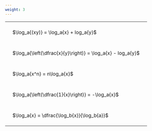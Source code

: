 ```yaml
---
weight: 3
---
```


<style type="text/css">
#T_75185 th.col_heading {
  text-align: left;
  font-size: 1em;
}
#T_75185 td {
  text-align: left;
  font-size: 1em;
  padding: 1.5em;
}
</style>
<table id="T_75185">
  <thead>
  </thead>
  <tbody>
    <tr>
      <td id="T_75185_row0_col0" class="data row0 col0" >$\log_a{(xy)} = \log_a{x} + log_a{y}$</td>
    </tr>
    <tr>
      <td id="T_75185_row1_col0" class="data row1 col0" >$\log_a{\left(\dfrac{x}{y}\right)} = \log_a{x} - log_a{y}$</td>
    </tr>
    <tr>
      <td id="T_75185_row2_col0" class="data row2 col0" >$\log_a{x^n} = n\log_a{x}$</td>
    </tr>
    <tr>
      <td id="T_75185_row3_col0" class="data row3 col0" >$\log_a{\left(\dfrac{1}{x}\right)} = -\log_a{x}$</td>
    </tr>
    <tr>
      <td id="T_75185_row4_col0" class="data row4 col0" >$\log_a{x} = \dfrac{\log_b{x}}{\log_b{a}}$</td>
    </tr>
  </tbody>
</table>
